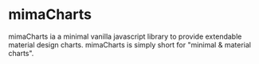 # mimaCharts
mimaCharts ia a minimal vanilla javascript library to provide extendable material design charts. mimaCharts is simply short for "minimal &amp; material charts".
